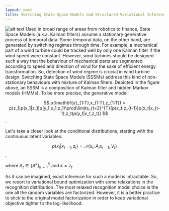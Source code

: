 ```yaml
---
layout: post
title: Switching State Space Models and Structured Variational Inference
---
```

![alt text](https://semihakbayrak.github.io/images/sssm.jpeg "SSSM")
Used in broad range of areas from robotics to finance, State Space Models (a.k.a. Kalman filters) assume a stationary generative process of temporal data. Some temporal data, on the other hand, are generated by switching regimes through time. For example, a mechanical part of a wind turbine could be tracked well by only one Kalman filter if the wind speed were constant. However, wind turbines should be designed such a way that the behaviour of mechanical parts are segmented according to speed and direction of wind for the sake of efficient energy transformation. So, detection of wind regime is crucial in wind turbine design. Switching State Space Models (SSSMs) address this kind of non-stationary behaviours with mixture of Kalman filters. Depicted in the figure above, an SSSM is a composition of Kalman filter and hidden Markov models (HMMs). To be more precise, the generative model: 

$$ 
p(\mathbf{y}_{1:T},x_{1:T},z_{1:T}) = p(z_1)p(x_1|z_1)p(y_1|x_1,z_1)\prod\limits_{t=2}^{T}{p(z_t|z_{t-1})p(x_t|x_{t-1},z_t)p(y_t|x_t,z_t)} 
$$.

Let's take a closer look at the conditional distributions, starting with the continuous latent variables:

$$p(x_t|x_{t-1},z_t) = \mathcal{N}(x_t;A_tx_{t-1},V_t)$$,

where $A_t \in \left\{A^k\right\}_{k=1}^{K}$ and $k=z_t$.

As it can be imagined, exact inference for such a model is intractable. So, we resort to variational bound optimization with some relaxations in the recognition distribution. The most relaxed recognition model choice is the one all the random variables are factorized. However, it is a better practice to stick to the original model factorization in order to keep variational objective tighter to the log-likelihood.
